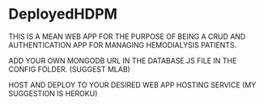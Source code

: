 # DeployedHDPM



THIS IS A MEAN WEB APP FOR THE PURPOSE OF BEING A CRUD AND AUTHENTICATION APP FOR MANAGING HEMODIALYSIS PATIENTS.



ADD YOUR OWN MONGODB URL IN THE DATABASE.JS FILE IN THE CONFIG FOLDER. (SUGGEST MLAB)


HOST AND DEPLOY TO YOUR DESIRED WEB APP HOSTING SERVICE (MY SUGGESTION IS HEROKU)
